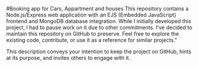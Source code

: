 #Booking app for Cars, Appartment and houses
This repository contains a Node.js/Express web application with an EJS (Embedded JavaScript) frontend and MongoDB database integration. While I initially developed this project, I had to pause work on it due to other commitments. I've decided to maintain this repository on GitHub to preserve. Feel free to explore the existing code, contribute, or use it as a reference for similar projects."

This description conveys your intention to keep the project on GitHub, hints at its purpose, and invites others to engage with it.
